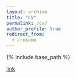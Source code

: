 ```yaml
---
layout: archive
title: "CV"
permalink: /cv/
author_profile: true
redirect_from:
  - /resume
---
```


{% include base_path %}

[//]: # (Education)

[//]: # (======)

[//]: # (* B.S. in Electrical Engineering, Jilin University, 2018)

[//]: # (* M.S. in Computer Engineering, Texas A&M University, 2020)

[//]: # (* Ph.D in Computer Science, Purdue University, 2025 &#40;expected&#41;)

[//]: # ()
[//]: # (Work experience)

[//]: # (======)

[//]: # (* Summer 2015: Research intern)

[//]: # (  * Alibaba in US)

[//]: # (  * Duties included: Research intern)

[//]: # (  * Supervisor: Rui Wang)

[link](files/Ruihong_s_Resume.pdf)
